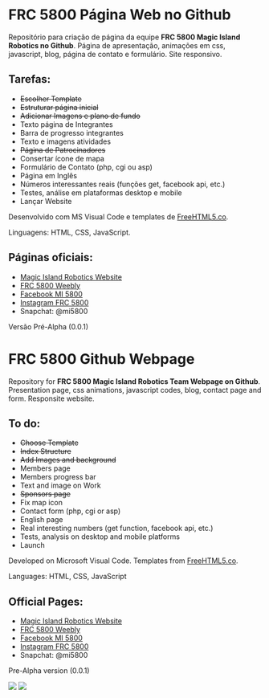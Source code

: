 # FRC 5800 Página Web no Github


Repositório para criação de página da equipe **FRC 5800 Magic Island Robotics no Github**. Página de apresentação, animações em css, javascript, blog, página de contato e formulário. Site responsivo.

## Tarefas:

- ~~Escolher Template~~
- ~~Estruturar página inicial~~
- ~~Adicionar Imagens e plano de fundo~~
- Texto página de Integrantes
- Barra de progresso integrantes
- Texto e imagens atividades
- ~~Página de Patrocinadores~~
- Consertar ícone de mapa
- Formulário de Contato (php, cgi ou asp)
- Página em Inglês
- Números interessantes reais (funções get, facebook api, etc.)
- Testes, análise em plataformas desktop e mobile
- Lançar Website

Desenvolvido com MS Visual Code e templates de [FreeHTML5.co](http://freehtml5.co).

Linguagens: HTML, CSS, JavaScript.

## Páginas oficiais:

- [Magic Island Robotics Website](http://mi5800.wordpress.com)
- [FRC 5800 Weebly](http://mi5800.weebly.com)
- [Facebook MI 5800](http://facebook.com/mi5800)
- [Instagram FRC 5800](http://instagram.com/frc5800)
- Snapchat: @mi5800

Versão Pré-Alpha (0.0.1)

# FRC 5800 Github Webpage

Repository for **FRC 5800 Magic Island Robotics Team Webpage on Github**. Presentation page, css animations, javascript codes, blog, contact page and form. Responsite website.

## To do:

- ~~Choose Template~~
- ~~Index Structure~~
- ~~Add Images and background~~
- Members page
- Members progress bar
- Text and image on Work
- ~~Sponsors page~~
- Fix map icon
- Contact form (php, cgi or asp)
- English page
- Real interesting numbers (get function, facebook api, etc.)
- Tests, analysis on desktop and mobile platforms
- Launch

Developed on Microsoft Visual Code. Templates from [FreeHTML5.co](http://freehtml5.co).

Languages: HTML, CSS, JavaScript

## Official Pages:

- [Magic Island Robotics Website](http://mi5800.wordpress.com)
- [FRC 5800 Weebly](http://mi5800.weebly.com)
- [Facebook MI 5800](http://facebook.com/mi5800)
- [Instagram FRC 5800](http://instagram.com/frc5800)
- Snapchat: @mi5800

Pre-Alpha version (0.0.1)

![](https://mi5800.files.wordpress.com/2016/12/mi5800-logo-2017_semfundo.png?w=250)      ![](https://www.firstinspires.org/sites/default/files/first-logo-200px.png)
